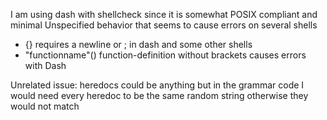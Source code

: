 I am using dash with shellcheck since it is somewhat POSIX compliant and minimal
Unspecified behavior that seems to cause errors on several shells
- {} requires a newline or ; in dash and some other shells
- "functionname"() function-definition without brackets causes errors with Dash


Unrelated issue: heredocs could be anything but in the grammar code I would need every heredoc to be the same 
random string otherwise they would not match
